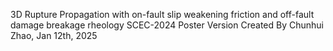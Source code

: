 3D Rupture Propagation with on-fault slip weakening friction and off-fault damage breakage rheology
SCEC-2024 Poster Version
Created By Chunhui Zhao, Jan 12th, 2025